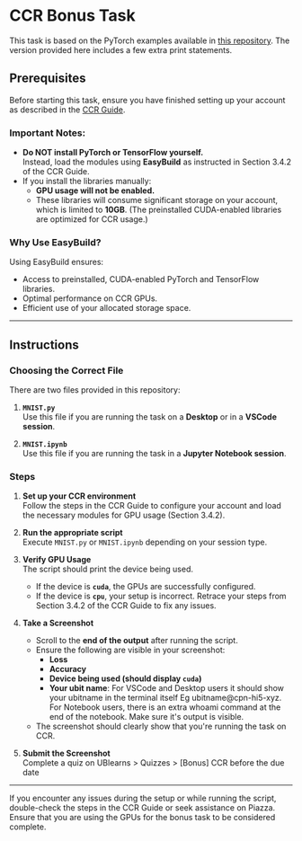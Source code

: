 # CCR Bonus Task

This task is based on the PyTorch examples available in [this repository](https://github.com/pytorch/examples/tree/main/mnist). The version provided here includes a few extra print statements.

## Prerequisites

Before starting this task, ensure you have finished setting up your account as described in the [CCR Guide](https://ubuffalo-my.sharepoint.com/:w:/g/personal/avereshc_buffalo_edu/EeI6Blf_ucROmMS9nzeoFPIBZ3T_unSEJBuS2R1jr-HK_A).  

### Important Notes:
- **Do NOT install PyTorch or TensorFlow yourself.**  
  Instead, load the modules using **EasyBuild** as instructed in Section 3.4.2 of the CCR Guide.
- If you install the libraries manually:
  - **GPU usage will not be enabled.**
  - These libraries will consume significant storage on your account, which is limited to **10GB**. (The preinstalled CUDA-enabled libraries are optimized for CCR usage.)

### Why Use EasyBuild?
Using EasyBuild ensures:
- Access to preinstalled, CUDA-enabled PyTorch and TensorFlow libraries.
- Optimal performance on CCR GPUs.
- Efficient use of your allocated storage space.

---

## Instructions

### Choosing the Correct File

There are two files provided in this repository:
1. **`MNIST.py`**  
   Use this file if you are running the task on a **Desktop** or in a **VSCode session**.  

2. **`MNIST.ipynb`**  
   Use this file if you are running the task in a **Jupyter Notebook session**.  

### Steps

1. **Set up your CCR environment**  
   Follow the steps in the CCR Guide to configure your account and load the necessary modules for GPU usage (Section 3.4.2).  

2. **Run the appropriate script**  
   Execute `MNIST.py` or `MNIST.ipynb` depending on your session type.  

3. **Verify GPU Usage**  
   The script should print the device being used.  
   - If the device is **`cuda`**, the GPUs are successfully configured.  
   - If the device is **`cpu`**, your setup is incorrect. Retrace your steps from Section 3.4.2 of the CCR Guide to fix any issues.  

4. **Take a Screenshot**  
   - Scroll to the **end of the output** after running the script.  
   - Ensure the following are visible in your screenshot:
     - **Loss**
     - **Accuracy**
     - **Device being used (should display `cuda`)**
     - **Your ubit name**: For VSCode and Desktop users it should show your ubitname in the terminal itself Eg ubitname@cpn-hi5-xyz. For Notebook users, there is an extra whoami command at the end of the notebook. Make sure it's output is visible.
   - The screenshot should clearly show that you're running the task on CCR.  

5. **Submit the Screenshot**  
   Complete a quiz on UBlearns > Quizzes > [Bonus] CCR before the due date

---

If you encounter any issues during the setup or while running the script, double-check the steps in the CCR Guide or seek assistance on Piazza. Ensure that you are using the GPUs for the bonus task to be considered complete.
